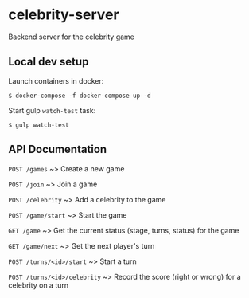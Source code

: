 # celebrity-server
Backend server for the celebrity game

## Local dev setup

Launch containers in docker:

`$ docker-compose -f docker-compose up -d`

Start gulp `watch-test` task:

`$ gulp watch-test`

## API Documentation

`POST /games` ~> Create a new game

`POST /join` ~> Join a game

`POST /celebrity` ~> Add a celebrity to the game

`POST /game/start` ~> Start the game

`GET /game` ~> Get the current status (stage, turns, status) for the game

`GET /game/next` ~> Get the next player's turn

`POST /turns/<id>/start` ~> Start a turn

`POST /turns/<id>/celebrity` ~> Record the score (right or wrong) for a celebrity on a turn
